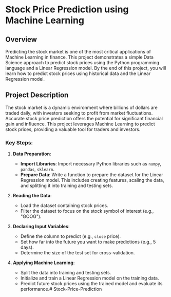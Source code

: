 # Stock Price Prediction using Machine Learning

## Overview
Predicting the stock market is one of the most critical applications of Machine Learning in finance. This project demonstrates a simple Data Science approach to predict stock prices using the Python programming language and a Linear Regression model. By the end of this project, you will learn how to predict stock prices using historical data and the Linear Regression model.

## Project Description
The stock market is a dynamic environment where billions of dollars are traded daily, with investors seeking to profit from market fluctuations. Accurate stock price prediction offers the potential for significant financial gain and influence. This project leverages Machine Learning to predict stock prices, providing a valuable tool for traders and investors.

### Key Steps:
1. **Data Preparation**:
   - **Import Libraries**: Import necessary Python libraries such as `numpy`, `pandas`, `sklearn`.
   - **Prepare Data**: Write a function to prepare the dataset for the Linear Regression model. This includes creating features, scaling the data, and splitting it into training and testing sets.

2. **Reading the Data**:
   - Load the dataset containing stock prices.
   - Filter the dataset to focus on the stock symbol of interest (e.g., "GOOG").

3. **Declaring Input Variables**:
   - Define the column to predict (e.g., `close` price).
   - Set how far into the future you want to make predictions (e.g., 5 days).
   - Determine the size of the test set for cross-validation.

4. **Applying Machine Learning**:
   - Split the data into training and testing sets.
   - Initialize and train a Linear Regression model on the training data.
   - Predict future stock prices using the trained model and evaluate its performance.# Stock-Price-Prediction
